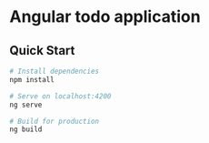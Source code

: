 # Angular todo application

## Quick Start

```bash
# Install dependencies
npm install

# Serve on localhost:4200
ng serve

# Build for production
ng build
```
